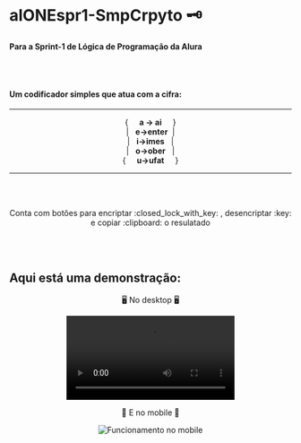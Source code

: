 # alONEspr1-SmpCrpyto :old_key:

 **Para a Sprint-1 de Lógica de Programação da Alura**

<br><br>

 ####  Um codificador simples que atua com a cifra: <br>
___
 <div align="center">
{ &nbsp; &nbsp; <strong>a -> ai</strong>  &nbsp; &nbsp; }<br>
| &nbsp; <strong>e->enter</strong>&nbsp; |<br>
| &nbsp; <strong>i->imes</strong> &nbsp; |<br>
| &nbsp; <strong>o->ober</strong> &nbsp; |<br>
{ &nbsp; &nbsp; <strong>u->ufat</strong> &nbsp; &nbsp;  }
 </div>

 ___

<br><br>

<p align="center"> Conta com botões para encriptar :closed_lock_with_key: , desencriptar :key: e copiar :clipboard: o resulatado  </p>
<br><br>

## Aqui está uma demonstração:

<div align="center">

  :desktop_computer: No desktop :desktop_computer:

![Funcionamento no desktop](imgs/desktop-1.mkv)

  :iphone: E no mobile :iphone:

![Funcionamento no mobile]()

</div>
